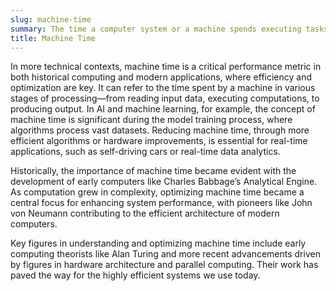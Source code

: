 ```yaml
---
slug: machine-time
summary: The time a computer system or a machine spends executing tasks, often used in contrast with human interaction or waiting times. It encompasses the processing time required by the hardware to complete computations or operations.
title: Machine Time
---
```


In more technical contexts, machine time is a critical performance metric in both historical computing and modern applications, where efficiency and optimization are key. It can refer to the time spent by a machine in various stages of processing—from reading input data, executing computations, to producing output. In AI and machine learning, for example, the concept of machine time is significant during the model training process, where algorithms process vast datasets. Reducing machine time, through more efficient algorithms or hardware improvements, is essential for real-time applications, such as self-driving cars or real-time data analytics.

Historically, the importance of machine time became evident with the development of early computers like Charles Babbage’s Analytical Engine. As computation grew in complexity, optimizing machine time became a central focus for enhancing system performance, with pioneers like John von Neumann contributing to the efficient architecture of modern computers.

Key figures in understanding and optimizing machine time include early computing theorists like Alan Turing and more recent advancements driven by figures in hardware architecture and parallel computing. Their work has paved the way for the highly efficient systems we use today.
